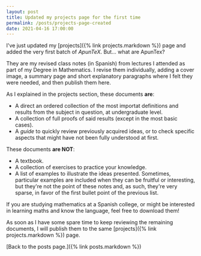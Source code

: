 ```yaml
---
layout: post
title: Updated my projects page for the first time
permalink: /posts/projects-page-created
date: 2021-04-16 17:00:00
---
```


I've just updated my [projects]({% link projects.markdown %}) page and added the very first batch of _ApunTeX_. But... what are ApunTex?

They are my revised class notes (in Spanish) from lectures I attended as part of my Degree in Mathematics. I revise them individually, adding a cover image, a summary page and short explanatory paragraphs where I felt they were needed, and then publish them here.

As I explained in the projects section, these documents **are**:

- A direct an ordered collection of the most importat definitions and results from the subject in question, at undergraduate level.
- A collection of full proofs of said results (except in the most basic cases).
- A _guide_ to quickly review previously acquired ideas, or to check specific aspects that might have not been fully understood at first.

These documents **are NOT**:

- A textbook.
- A collection of exercises to practice your knowledge.
- A list of examples to illustrate the ideas presented. Sometimes, particular examples are included when they can be fruitful or interesting, but they're not the point of these notes and, as such, they're very sparse, in favor of the first bullet point of the previous list.

If you are studying mathematics at a Spanish college, or might be interested in learning maths and know the language, feel free to download them!

As soon as I have some spare time to keep reviewing the remaining documents, I will publish them to the same [projects]({% link projects.markdown %}) page.

[Back to the posts page.]({% link posts.markdown %})


